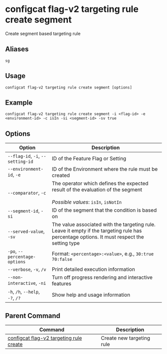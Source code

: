 # configcat flag-v2 targeting rule create segment
Create segment based targeting rule
## Aliases
`sg`
## Usage
```
configcat flag-v2 targeting rule create segment [options]
```
## Example
```
configcat flag-v2 targeting rule create segment -i <flag-id> -e <environment-id> -c isIn -si <segment-id> -sv true
```
## Options
| Option | Description |
| ------ | ----------- |
| `--flag-id`, `-i`, `--setting-id` | ID of the Feature Flag or Setting |
| `--environment-id`, `-e` | ID of the Environment where the rule must be created |
| `--comparator`, `-c` | The operator which defines the expected result of the evaluation of the segment<br/><br/>*Possible values*: `isIn`, `isNotIn` |
| `--segment-id`, `-si` | ID of the segment that the condition is based on |
| `--served-value`, `-sv` | The value associated with the targeting rule. Leave it empty if the targeting rule has percentage options. It must respect the setting type |
| `-po`, `--percentage-options` | Format: `<percentage>:<value>`, e.g., `30:true 70:false` |
| `--verbose`, `-v`, `/v` | Print detailed execution information |
| `--non-interactive`, `-ni` | Turn off progress rendering and interactive features |
| `-h`, `/h`, `--help`, `-?`, `/?` | Show help and usage information |
## Parent Command
| Command | Description |
| ------ | ----------- |
| [configcat flag-v2 targeting rule create](configcat-flag-v2-targeting-rule-create.md) | Create new targeting rule |
